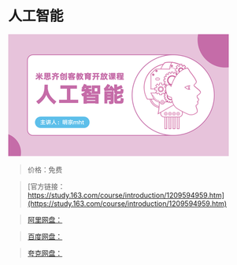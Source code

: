 # 人工智能

![img](../../../assets/study163/free/56d6f0da3caf4439aa35e040377c0fd1.PNG)

> 价格：免费

> [官方链接：https://study.163.com/course/introduction/1209594959.htm](https://study.163.com/course/introduction/1209594959.htm)

> [阿里网盘：]()

> [百度网盘：]()

> [夸克网盘：]()
